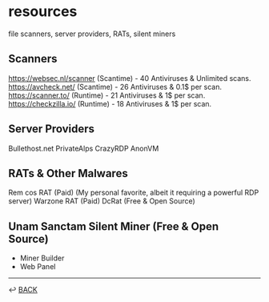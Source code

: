 # resources

file scanners, server providers, RATs, silent miners

## Scanners

https://websec.nl/scanner (Scantime) - 40 Antiviruses & Unlimited scans.
https://avcheck.net/ (Scantime) - 26 Antiviruses & 0.1$ per scan.
https://scanner.to/ (Runtime) - 21 Antiviruses & 1$ per scan.
https://checkzilla.io/ (Runtime) - 18 Antiviruses & 1$ per scan.

## Server Providers

Bullethost.net
PrivateAlps
CrazyRDP
AnonVM

## RATs & Other Malwares

Rem cos RAT (Paid) (My personal favorite, albeit it requiring a powerful RDP server)
Warzone RAT (Paid)
DcRat (Free & Open Source)

## Unam Sanctam Silent Miner (Free & Open Source)

- Miner Builder
- Web Panel

---

↩️ [BACK](../README.md)
